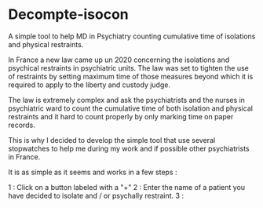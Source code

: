 # Decompte-isocon
A simple tool to help MD in Psychiatry counting cumulative time of isolations and physical restraints.

In France a new law came up un 2020 concerning the isolations and psychical restraints in psychiatric units.
The law was set to tighten the use of restraints by setting maximum time of those measures beyond which it is required to apply to the liberty and custody judge.

The law is extremely complex and ask the psychiatrists and the nurses in psychiatric ward to count the cumulative time of both isolation and physical restraints and it hard to count properly by only marking time on paper records.

This is why I decided to develop the simple tool that use several stopwatches to help me during my work and if possible other psychiatrists in France.



It is as simple as it seems and works in a few steps :

1 : Click on a button labeled with a "+"
2 : Enter the name of a patient you have decided to isolate and / or psychally restraint.
3 :
